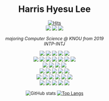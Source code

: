 <div align="center">
  <h1>Harris Hyesu Lee</h1>
  
  [![Hits](https://hits.seeyoufarm.com/api/count/incr/badge.svg?url=https%3A%2F%2Fgithub.com%2FSallyrideauto%2F&count_bg=%23000000&title_bg=%23000000&icon=github.svg&icon_color=%23E7E7E7&title=hits&edge_flat=true)](https://github.com/Sallyrideauto)<br>
  <a href="https://www.instagram.com/varsity_sally/"><img src="https://img.shields.io/badge/Instagram-7D4E57?style=flat-square&logo=Instagram&logoColor=ffffff"></a> <a href="https://www.instagram.com/varsity_sally/"><img src="https://img.shields.io/badge/Tistory-6E8894?style=flat-square&logo=Telegraph&logoColor=ffffff"></a> <img src="https://img.shields.io/badge/LinkedIn-0A66C2?style=flat-square&logo=LinkedIn&logoColor=ffffff"><p>
  <i>majoring Computer Science @ KNOU from 2019<br>
    INTP-INTJ</i><p>
  <img src="https://img.shields.io/badge/Apple-000000?style=flat-square&logo=Apple&logoColor=ffffff"> <img src="https://img.shields.io/badge/macOS-000000?style=flat-square&logo=macOS&logoColor=ffffff"> <img src="https://img.shields.io/badge/iTerm2-000000?style=flat-square&logo=iTerm2&logoColor=ffffff"> <img src="https://img.shields.io/badge/Linux-FCC624?style=flat-square&logo=Linux&logoColor=ffffff"> <img src="https://img.shields.io/badge/Windows-0078D6?style=flat-square&logo=Windows&logoColor=ffffff"><br>
  <img src="https://img.shields.io/badge/C-A8B9CC?style=flat-square&logo=C&logoColor=ffffff"> <img src="https://img.shields.io/badge/C++-00599C?style=flat-square&logo=cplusplus&logoColor=ffffff"> <img src="https://img.shields.io/badge/R-276DC3?style=flat-square&logo=R&logoColor=ffffff"> <img src="https://img.shields.io/badge/Python-3776AB?style=flat-square&logo=Python&logoColor=ffffff"> <img src="https://img.shields.io/badge/HTML5-E34F26?style=flat-square&logo=HTML5&logoColor=ffffff"> <img src="https://img.shields.io/badge/Java-007396?style=flat-square&logo=Java&logoColor=ffffff"> <img src="https://img.shields.io/badge/JSON-000000?style=flat-square&logo=JSON&logoColor=ffffff"><br>
  <img src="https://img.shields.io/badge/Oracle-F80000?style=flat-square&logo=Oracle&logoColor=ffffff"> <img src="https://img.shields.io/badge/Docker-2496ED?style=flat-square&logo=Docker&logoColor=ffffff"> <img src="https://img.shields.io/badge/Jupyter Notebook-F37626?style=flat-square&logo=Jupyter&logoColor=ffffff"> <img src="https://img.shields.io/badge/Google Colab-F9AB00?style=flat-square&logo=Google Colab&logoColor=ffffff"><br>
  <img src="https://img.shields.io/badge/Visual Studio-5C2D91?style=flat-square&logo=visualstudio&logoColor=ffffff"> <img src="https://img.shields.io/badge/Visual Studio Code-007ACC?style=flat-square&logo=visualstudiocode&logoColor=ffffff"> <img src="https://img.shields.io/badge/PyCharm-000000?style=flat-square&logo=PyCharm&logoColor=ffffff"> <img src="https://img.shields.io/badge/RStudio-75AADB?style=flat-square&logo=RStudio&logoColor=ffffff"> <img src="https://img.shields.io/badge/Eclipse-2C2255?style=flat-square&logo=eclipseide&logoColor=ffffff"><br>
  <img src="https://img.shields.io/badge/pandas-150458?style=flat-square&logo=pandas&logoColor=ffffff"> <img src="https://img.shields.io/badge/NumPy-013243?style=flat-square&logo=NumPy&logoColor=ffffff"> <img src="https://img.shields.io/badge/Keras-D00000?style=flat-square&logo=Keras&logoColor=ffffff"> <img src="https://img.shields.io/badge/TensorFlow-FF6F00?style=flat-square&logo=TensorFlow&logoColor=ffffff"> <img src="https://img.shields.io/badge/Scikitlearn-F7931E?style=flat-square&logo=scikitlearn&logoColor=ffffff"> <img src="https://img.shields.io/badge/Plotly-3F4F75?style=flat-square&logo=Plotly&logoColor=ffffff"><br>
  <img src="https://img.shields.io/badge/GitHub-181717?style=flat-square&logo=GitHub&logoColor=ffffff"> <img src="https://img.shields.io/badge/Notion-000000?style=flat-square&logo=Notion&logoColor=ffffff"> <img src="https://img.shields.io/badge/Slack-4A154B?style=flat-square&logo=Slack&logoColor=ffffff"> <img src="https://img.shields.io/badge/Google Cloud-4285F4?style=flat-square&logo=googlecloud&logoColor=ffffff"> <img src="https://img.shields.io/badge/Adobe Creative Cloud-DA1F26?style=flat-square&logo=adobecreativecloud&logoColor=ffffff"></p>
  ![GitHub stats](https://github-readme-stats.vercel.app/api?username=Sallyrideauto&count_private=true&show_icons=true&theme=rose_pine)
  [![Top Langs](https://github-readme-stats.vercel.app/api/top-langs/?username=Sallyrideauto&layout=compact)](https://github.com/Sallyrideauto/github-readme-stats)</div>
